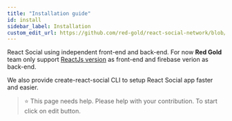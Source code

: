 ```yaml
---
title: "Installation guide"
id: install
sidebar_label: Installation
custom_edit_url: https://github.com/red-gold/react-social-network/blob/v0.7.0/README.md
---
```


React Social using independent front-end and back-end. For now **Red Gold** team only support [ReactJs version](https://github.com/red-gold/react-social-network) as front-end and firebase verion as back-end.

We also provide create-react-social CLI to setup React Social app faster and easier.


> ⭐️ This page needs help. Please help with your contribution. To start click on edit button.

